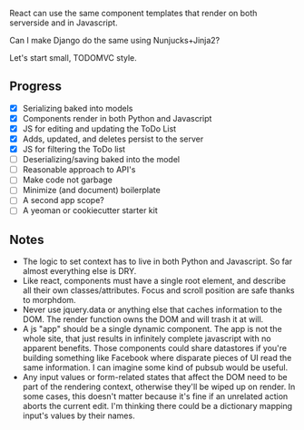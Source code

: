 React can use the same component templates that render on both serverside and in Javascript.

Can I make Django do the same using Nunjucks+Jinja2?

Let's start small, TODOMVC style.

## Progress

- [x] Serializing baked into models
- [x] Components render in both Python and Javascript
- [x] JS for editing and updating the ToDo List 
- [x] Adds, updated, and deletes persist to the server
- [x] JS for filtering the ToDo list
- [ ] Deserializing/saving baked into the model
- [ ] Reasonable approach to API's
- [ ] Make code not garbage
- [ ] Minimize (and document) boilerplate
- [ ] A second app scope?
- [ ] A yeoman or cookiecutter starter kit

## Notes

- The logic to set context has to live in both Python and Javascript. So far almost everything else is DRY.
- Like react, components must have a single root element, and describe all their own classes/attributes. Focus and scroll position are safe thanks to morphdom.
- Never use jquery.data or anything else that caches information to the DOM. The render function owns the DOM and will trash it at will.
- A js "app" should be a single dynamic component. The app is not the whole site, that just results in infinitely complete javascript with no apparent benefits. Those components could share datastores if you're building something like Facebook where disparate pieces of UI read the same information. I can imagine some kind of pubsub would be useful.
- Any input values or form-related states that affect the DOM need to be part of the rendering context, otherwise they'll be wiped up on render. In some cases, this doesn't matter because it's fine if an unrelated action aborts the current edit. I'm thinking there could be a dictionary mapping input's values by their names.
